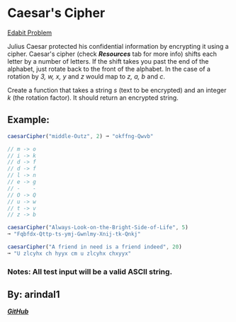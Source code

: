 # Caesar's Cipher
[Edabit Problem](https://edabit.com/challenge/a33jdGXkaQRtK9ZTs) 

Julius Caesar protected his confidential information by encrypting it using a cipher. Caesar's cipher (check ***Resources*** tab for more info) shifts each letter by a number of letters. If the shift takes you past the end of the alphabet, just rotate back to the front of the alphabet. In the case of a rotation by *3, w, x, y* and *z* would map to *z, a, b* and *c*.

Create a function that takes a string *s* (text to be encrypted) and an integer *k* (the rotation factor). It should return an encrypted string.

## Example:
```javascript
caesarCipher("middle-Outz", 2) ➞ "okffng-Qwvb"

// m -> o
// i -> k
// d -> f
// d -> f
// l -> n
// e -> g
// -    -
// O -> Q
// u -> w
// t -> v
// z -> b

caesarCipher("Always-Look-on-the-Bright-Side-of-Life", 5)
➞ "Fqbfdx-Qttp-ts-ymj-Gwnlmy-Xnij-tk-Qnkj"

caesarCipher("A friend in need is a friend indeed", 20)
➞ "U zlcyhx ch hyyx cm u zlcyhx chxyyx"
```

### Notes: All test input will be a valid ASCII string.

## By: arindal1
***[GitHub](https://github.com/arindal1)***
